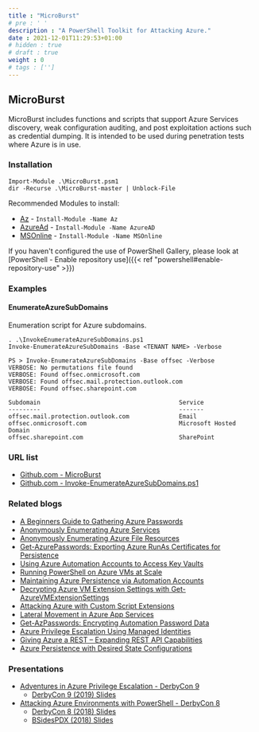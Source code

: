 ```yaml
---
title : "MicroBurst"
# pre : ' '
description : "A PowerShell Toolkit for Attacking Azure."
date : 2021-12-01T11:29:53+01:00
# hidden : true
# draft : true
weight : 0
# tags : ['']
---
```


## MicroBurst

MicroBurst includes functions and scripts that support Azure Services discovery, weak configuration auditing, and post exploitation actions such as credential dumping. It is intended to be used during penetration tests where Azure is in use.

### Installation

```plain
Import-Module .\MicroBurst.psm1
dir -Recurse .\MicroBurst-master | Unblock-File
```

Recommended Modules to install:

* [Az](https://docs.microsoft.com/en-us/powershell/azure/new-azureps-module-az?view=azps-3.6.1) - `Install-Module -Name Az`
* [AzureAd](https://docs.microsoft.com/en-us/powershell/module/azuread/?view=azureadps-2.0) - `Install-Module -Name AzureAD`
* [MSOnline](https://docs.microsoft.com/en-us/powershell/module/msonline/?view=azureadps-1.0) - `Install-Module -Name MSOnline`

If you haven't configured the use of PowerShell Gallery, please look at [PowerShell - Enable repository use]({{< ref "powershell#enable-repository-use" >}})

### Examples

#### EnumerateAzureSubDomains

Enumeration script for Azure subdomains.

```plain
. .\InvokeEnumerateAzureSubDomains.ps1
Invoke-EnumerateAzureSubDomains -Base <TENANT NAME> -Verbose
```

```plain
PS > Invoke-EnumerateAzureSubDomains -Base offsec -Verbose
VERBOSE: No permutations file found
VERBOSE: Found offsec.onmicrosoft.com
VERBOSE: Found offsec.mail.protection.outlook.com
VERBOSE: Found offsec.sharepoint.com

Subdomain                                       Service                
---------                                       -------                
offsec.mail.protection.outlook.com              Email                  
offsec.onmicrosoft.com                          Microsoft Hosted Domain
offsec.sharepoint.com                           SharePoint
```

### URL list

* [Github.com - MicroBurst](https://github.com/NetSPI/MicroBurst)
* [Github.com - Invoke-EnumerateAzureSubDomains.ps1](https://github.com/NetSPI/MicroBurst/blob/master/Misc/Invoke-EnumerateAzureSubDomains.ps1)

### Related blogs

* [A Beginners Guide to Gathering Azure Passwords](https://blog.netspi.com/a-beginners-guide-to-gathering-azure-passwords/)
* [Anonymously Enumerating Azure Services](https://blog.netspi.com/enumerating-azure-services/)
* [Anonymously Enumerating Azure File Resources](https://blog.netspi.com/anonymously-enumerating-azure-file-resources/)
* [Get-AzurePasswords: Exporting Azure RunAs Certificates for Persistence](https://blog.netspi.com/exporting-azure-runas-certificates/)
* [Using Azure Automation Accounts to Access Key Vaults](https://blog.netspi.com/azure-automation-accounts-key-stores)
* [Running PowerShell on Azure VMs at Scale](https://blog.netspi.com/running-powershell-scripts-on-azure-vms)
* [Maintaining Azure Persistence via Automation Accounts](https://blog.netspi.com/maintaining-azure-persistence-via-automation-accounts/)
* [Decrypting Azure VM Extension Settings with Get-AzureVMExtensionSettings](https://blog.netspi.com/decrypting-azure-vm-extension-settings-with-get-azurevmextensionsettings/)
* [Attacking Azure with Custom Script Extensions](https://blog.netspi.com/attacking-azure-with-custom-script-extensions/)
* [Lateral Movement in Azure App Services](https://blog.netspi.com/lateral-movement-azure-app-services/)
* [Get-AzPasswords: Encrypting Automation Password Data](https://blog.netspi.com/encrypting-password-data-in-get-azpasswords/)
* [Azure Privilege Escalation Using Managed Identities](https://blog.netspi.com/azure-privilege-escalation-using-managed-identities/)
* [Giving Azure a REST – Expanding REST API Capabilities](https://www.netspi.com/blog/technical/cloud-penetration-testing/giving-azure-a-rest/)
* [Azure Persistence with Desired State Configurations](https://www.netspi.com/blog/technical/cloud-penetration-testing/azure-persistence-with-desired-state-configurations/)

### Presentations

* [Adventures in Azure Privilege Escalation - DerbyCon 9](https://www.youtube.com/watch?v=EYtw-XPml0w)
  * [DerbyCon 9 (2019) Slides](https://notpayloads.blob.core.windows.net/slides/Azure-PrivEsc-DerbyCon9.pdf)
* [Attacking Azure Environments with PowerShell - DerbyCon 8](https://www.youtube.com/watch?v=IdORwgxDpkw)
  * [DerbyCon 8 (2018) Slides](https://www.slideshare.net/kfosaaen/derbycon-8-attacking-azure-environments-with-powershell)
  * [BSidesPDX (2018) Slides](https://www.slideshare.net/kfosaaen/bsides-portland-attacking-azure-environments-with-powershell)
